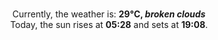 <p  align="center"><br/>Currently, the weather is: <b> 29°C, <i>broken clouds</i></b></br>Today, the sun rises at <b>05:28</b> and sets at <b>19:08</b>.</p>
